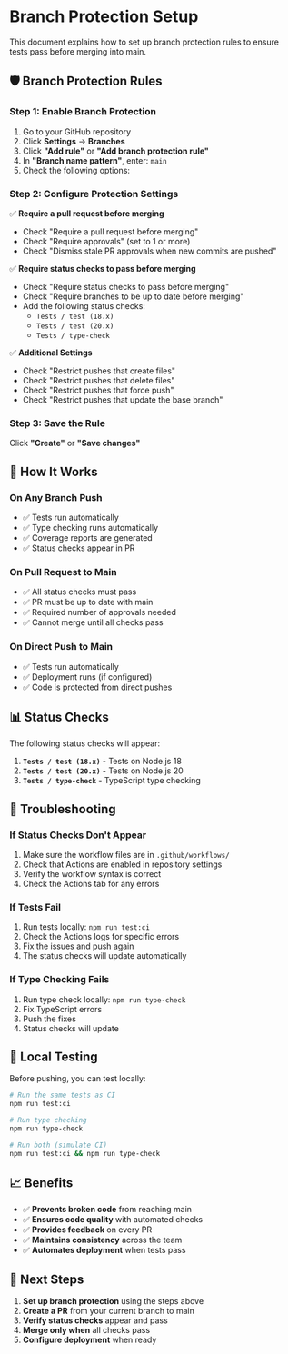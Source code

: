 # Branch Protection Setup

This document explains how to set up branch protection rules to ensure tests pass before merging into main.

## 🛡️ **Branch Protection Rules**

### **Step 1: Enable Branch Protection**

1. Go to your GitHub repository
2. Click **Settings** → **Branches**
3. Click **"Add rule"** or **"Add branch protection rule"**
4. In **"Branch name pattern"**, enter: `main`
5. Check the following options:

### **Step 2: Configure Protection Settings**

✅ **Require a pull request before merging**
- Check "Require a pull request before merging"
- Check "Require approvals" (set to 1 or more)
- Check "Dismiss stale PR approvals when new commits are pushed"

✅ **Require status checks to pass before merging**
- Check "Require status checks to pass before merging"
- Check "Require branches to be up to date before merging"
- Add the following status checks:
  - `Tests / test (18.x)`
  - `Tests / test (20.x)`
  - `Tests / type-check`

✅ **Additional Settings**
- Check "Restrict pushes that create files"
- Check "Restrict pushes that delete files"
- Check "Restrict pushes that force push"
- Check "Restrict pushes that update the base branch"

### **Step 3: Save the Rule**

Click **"Create"** or **"Save changes"**

## 🔄 **How It Works**

### **On Any Branch Push**
- ✅ Tests run automatically
- ✅ Type checking runs automatically
- ✅ Coverage reports are generated
- ✅ Status checks appear in PR

### **On Pull Request to Main**
- ✅ All status checks must pass
- ✅ PR must be up to date with main
- ✅ Required number of approvals needed
- ✅ Cannot merge until all checks pass

### **On Direct Push to Main**
- ✅ Tests run automatically
- ✅ Deployment runs (if configured)
- ✅ Code is protected from direct pushes

## 📊 **Status Checks**

The following status checks will appear:

1. **`Tests / test (18.x)`** - Tests on Node.js 18
2. **`Tests / test (20.x)`** - Tests on Node.js 20  
3. **`Tests / type-check`** - TypeScript type checking

## 🚨 **Troubleshooting**

### **If Status Checks Don't Appear**
1. Make sure the workflow files are in `.github/workflows/`
2. Check that Actions are enabled in repository settings
3. Verify the workflow syntax is correct
4. Check the Actions tab for any errors

### **If Tests Fail**
1. Run tests locally: `npm run test:ci`
2. Check the Actions logs for specific errors
3. Fix the issues and push again
4. The status checks will update automatically

### **If Type Checking Fails**
1. Run type check locally: `npm run type-check`
2. Fix TypeScript errors
3. Push the fixes
4. Status checks will update

## 🔧 **Local Testing**

Before pushing, you can test locally:

```bash
# Run the same tests as CI
npm run test:ci

# Run type checking
npm run type-check

# Run both (simulate CI)
npm run test:ci && npm run type-check
```

## 📈 **Benefits**

- ✅ **Prevents broken code** from reaching main
- ✅ **Ensures code quality** with automated checks
- ✅ **Provides feedback** on every PR
- ✅ **Maintains consistency** across the team
- ✅ **Automates deployment** when tests pass

## 🎯 **Next Steps**

1. **Set up branch protection** using the steps above
2. **Create a PR** from your current branch to main
3. **Verify status checks** appear and pass
4. **Merge only when** all checks pass
5. **Configure deployment** when ready 